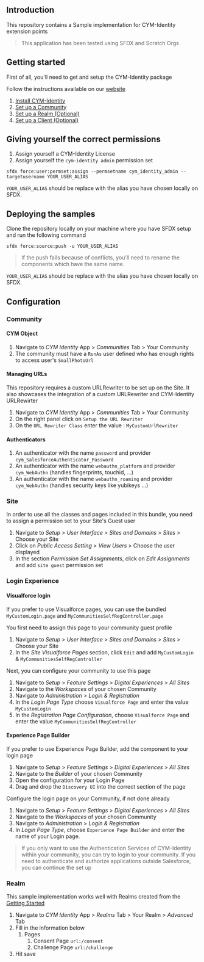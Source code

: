 ## Introduction

This repository contains a Sample implementation for CYM-Identity extension points

> This application has been tested using SFDX and Scratch Orgs

## Getting started

First of all, you'll need to get and setup the CYM-Identity package

Follow the instructions available on our [website](https://www.cym-identity.com/docs/guides)

1. [Install CYM-Identity](https://www.cym-identity.com/docs/guides/installation)
1. [Set up a Community](https://www.cym-identity.com/docs/guides/communities)
1. [Set up a Realm (Optional)](https://www.cym-identity.com/docs/guides/realms)
1. [Set up a Client (Optional)](https://www.cym-identity.com/docs/guides/applications)


## Giving yourself the correct permissions

1. Assign yourself a CYM-Identity License
1. Assign yourself the `cym-identity admin` permission set

```
sfdx force:user:permset:assign --permsetname cym_identity_admin --targetusername YOUR_USER_ALIAS
```

`YOUR_USER_ALIAS` should be replace with the alias you have chosen locally on SFDX.

## Deploying the samples

Clone the repository locally on your machine where you have SFDX setup and run the following command

```
sfdx force:source:push -u YOUR_USER_ALIAS
```

> If the push fails because of conflicts, you'll need to rename the components which have the same name.

`YOUR_USER_ALIAS` should be replace with the alias you have chosen locally on SFDX.

## Configuration

### Community

#### CYM Object

1. Navigate to _CYM Identity_ App > _Communities_ Tab > Your Community
1. The community must have a `RunAs` user defined who has enough rights to access user's `SmallPhotoUrl`

#### Managing URLs

This repository requires a custom URLRewriter to be set up on the Site. It also showcases the integration of a custom URLRewriter and CYM-Identity URLRewirter

1. Navigate to _CYM Identity_ App > _Communities_ Tab > Your Community
1. On the right panel click on `Setup the URL Rewriter`
1. On the `URL Rewriter Class` enter the value : `MyCustomUrlRewriter`

#### Authenticators

1. An authenticator with the name `password` and provider `cym_SalesforceAuthenticator_Password`
1. An authenticator with the name `webauthn_platform` and provider `cym_WebAuthn` (handles fingerprints, touchid, ...)
1. An authenticator with the name `webauthn_roaming` and provider `cym_WebAuthn` (handles security keys like yubikeys ...)

### Site

In order to use all the classes and pages included in this bundle, you need to assign a permission set to your Site's Guest user

1. Navigate to _Setup_ > _User Interface_ > _Sites and Domains_ > _Sites_ > Choose your Site
1. Click on _Public Access Setting_ > _View Users_ > Choose the user displayed
1. In the section _Permission Set Assignments_, click on _Edit Assignments_ and add `site guest` permission set

### Login Experience

#### Visualforce login

If you prefer to use Visualforce pages, you can use the bundled `MyCustomLogin.page` and `MyCommunitiesSelfRegController.page`

You first need to assign this page to your community guest profile

1. Navigate to _Setup_ > _User Interface_ > _Sites and Domains_ > _Sites_ > Choose your Site
1. In the _Site Visualforce Pages_ section, click `Edit` and add `MyCustomLogin` & `MyCommunitiesSelfRegController`

Next, you can configure your community to use this page

1. Navigate to _Setup_ > _Feature Settings_ > _Digital Experiences_ > _All Sites_
1. Navigate to the _Workspaces_ of your chosen Community
1. Navigate to _Administration_ > _Login & Registration_
1. In the _Login Page Type_ choose `Visualforce Page` and enter the value `MyCustomLogin`
1. In the _Registration Page Configuration_, choose `Visualforce Page` and enter the value `MyCommunitiesSelfRegController`

#### Experience Page Builder

If you prefer to use Experience Page Builder, add the component to your login page

1. Navigate to _Setup_ > _Feature Settings_ > _Digital Experiences_ > _All Sites_
1. Navigate to the _Builder_ of your chosen Community
1. Open the configuration for your Login Page
1. Drag and drop the `Discovery UI` into the correct section of the page

Configure the login page on your Community, if not done already

1. Navigate to _Setup_ > _Feature Settings_ > _Digital Experiences_ > _All Sites_
1. Navigate to the _Workspaces_ of your chosen Community
1. Navigate to _Administration_ > _Login & Registration_
1. In _Login Page Type_, choose `Experience Page Builder` and enter the name of your Login page.

> If you only want to use the Authentication Services of CYM-Identity within your community, you can try to login to your community. If you need to authenticate and authorize applications outside Salesforce, you can continue the set up

### Realm

This sample implementation works well with Realms created from the [Getting Started](https://www.cym-identity.com/docs/guides/realms)

1. Navigate to _CYM Identity_ App > _Realms_ Tab > Your Realm > _Advanced_ Tab
1. Fill in the information below
    1. Pages
        1. Consent Page `url:/consent`
        1. Challenge Page `url:/challenge`
1. Hit save
